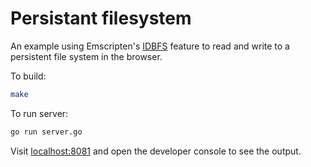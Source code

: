 # Persistant filesystem

An example using Emscripten's [IDBFS][1] feature to read and write
to a persistent file system in the browser.

To build:

```bash
make
```

To run server:

```bash
go run server.go
```

Visit [localhost:8081](http://localhost:8081/) and open the developer
console to see the output.

[1]: https://emscripten.org/docs/api_reference/Filesystem-API.html#filesystem-api-idbfs

